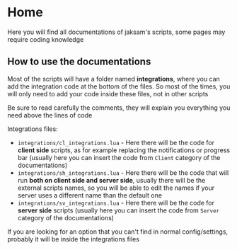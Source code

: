 # Home

Here you will find all documentations of jaksam's scripts, some pages may require coding knowledge

## How to use the documentations

Most of the scripts will have a folder named **integrations**, where you can add the integration code at the bottom of the files. So most of the times, you will only need to add your code inside these files, not in other scripts

Be sure to read carefully the comments, they will explain you everything you need above the lines of code

Integrations files:

* `integrations/cl_integrations.lua` - Here there will be the code for **client side** scripts, as for example replacing the notifications or progress bar (usually here you can insert the code from `Client` category of the documentations)
* `integrations/sh_integrations.lua` - Here there will be the code that will run **both on client side and server side**, usually there will be the external scripts names, so you will be able to edit the names if your server uses a different name than the default one
* `integrations/sv_integrations.lua` - Here there will be the code for **server side** scripts (usually here you can insert the code from `Server` category of the documentations)

If you are looking for an option that you can't find in normal config/settings, probably it will be inside the integrations files
